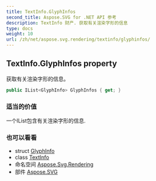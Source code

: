 ```yaml
---
title: TextInfo.GlyphInfos
second_title: Aspose.SVG for .NET API 参考
description: TextInfo 财产. 获取有关渲染字形的信息
type: docs
weight: 10
url: /zh/net/aspose.svg.rendering/textinfo/glyphinfos/
---
```

## TextInfo.GlyphInfos property

获取有关渲染字形的信息。

```csharp
public IList<GlyphInfo> GlyphInfos { get; }
```

### 适当的价值

一个IList包含有关渲染字形的信息.

### 也可以看看

* struct [GlyphInfo](../../glyphinfo/)
* class [TextInfo](../)
* 命名空间 [Aspose.Svg.Rendering](../../textinfo/)
* 部件 [Aspose.SVG](../../../)


